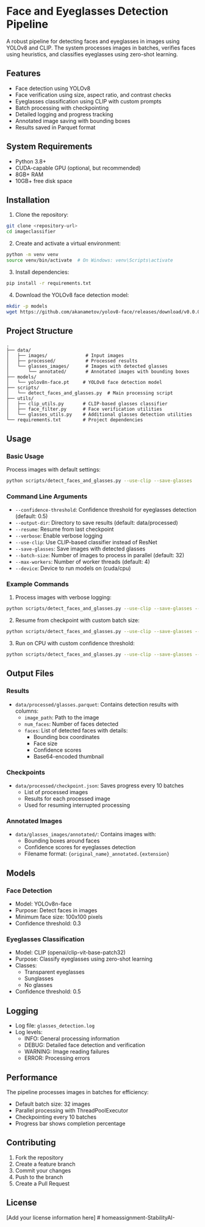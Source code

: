 # Face and Eyeglasses Detection Pipeline

A robust pipeline for detecting faces and eyeglasses in images using YOLOv8 and CLIP. The system processes images in batches, verifies faces using heuristics, and classifies eyeglasses using zero-shot learning.

## Features

- Face detection using YOLOv8
- Face verification using size, aspect ratio, and contrast checks
- Eyeglasses classification using CLIP with custom prompts
- Batch processing with checkpointing
- Detailed logging and progress tracking
- Annotated image saving with bounding boxes
- Results saved in Parquet format

## System Requirements

- Python 3.8+
- CUDA-capable GPU (optional, but recommended)
- 8GB+ RAM
- 10GB+ free disk space

## Installation

1. Clone the repository:
```bash
git clone <repository-url>
cd imageclassifier
```

2. Create and activate a virtual environment:
```bash
python -m venv venv
source venv/bin/activate  # On Windows: venv\Scripts\activate
```

3. Install dependencies:
```bash
pip install -r requirements.txt
```

4. Download the YOLOv8 face detection model:
```bash
mkdir -p models
wget https://github.com/akanametov/yolov8-face/releases/download/v0.0.0/yolov8n-face.pt -O models/yolov8n-face.pt
```

## Project Structure

```
.
├── data/
│   ├── images/              # Input images
│   ├── processed/           # Processed results
│   └── glasses_images/      # Images with detected glasses
│       └── annotated/       # Annotated images with bounding boxes
├── models/
│   └── yolov8n-face.pt     # YOLOv8 face detection model
├── scripts/
│   └── detect_faces_and_glasses.py  # Main processing script
├── utils/
│   ├── clip_utils.py       # CLIP-based glasses classifier
│   ├── face_filter.py      # Face verification utilities
│   └── glasses_utils.py    # Additional glasses detection utilities
└── requirements.txt        # Project dependencies
```

## Usage

### Basic Usage

Process images with default settings:
```bash
python scripts/detect_faces_and_glasses.py --use-clip --save-glasses
```

### Command Line Arguments

- `--confidence-threshold`: Confidence threshold for eyeglasses detection (default: 0.5)
- `--output-dir`: Directory to save results (default: data/processed)
- `--resume`: Resume from last checkpoint
- `--verbose`: Enable verbose logging
- `--use-clip`: Use CLIP-based classifier instead of ResNet
- `--save-glasses`: Save images with detected glasses
- `--batch-size`: Number of images to process in parallel (default: 32)
- `--max-workers`: Number of worker threads (default: 4)
- `--device`: Device to run models on (cuda/cpu)

### Example Commands

1. Process images with verbose logging:
```bash
python scripts/detect_faces_and_glasses.py --use-clip --save-glasses --verbose
```

2. Resume from checkpoint with custom batch size:
```bash
python scripts/detect_faces_and_glasses.py --use-clip --save-glasses --resume --batch-size 64
```

3. Run on CPU with custom confidence threshold:
```bash
python scripts/detect_faces_and_glasses.py --use-clip --save-glasses --device cpu --confidence-threshold 0.6
```

## Output Files

### Results

- `data/processed/glasses.parquet`: Contains detection results with columns:
  - `image_path`: Path to the image
  - `num_faces`: Number of faces detected
  - `faces`: List of detected faces with details:
    - Bounding box coordinates
    - Face size
    - Confidence scores
    - Base64-encoded thumbnail

### Checkpoints

- `data/processed/checkpoint.json`: Saves progress every 10 batches
  - List of processed images
  - Results for each processed image
  - Used for resuming interrupted processing

### Annotated Images

- `data/glasses_images/annotated/`: Contains images with:
  - Bounding boxes around faces
  - Confidence scores for eyeglasses detection
  - Filename format: `{original_name}_annotated.{extension}`

## Models

### Face Detection
- Model: YOLOv8n-face
- Purpose: Detect faces in images
- Minimum face size: 100x100 pixels
- Confidence threshold: 0.3

### Eyeglasses Classification
- Model: CLIP (openai/clip-vit-base-patch32)
- Purpose: Classify eyeglasses using zero-shot learning
- Classes:
  - Transparent eyeglasses
  - Sunglasses
  - No glasses
- Confidence threshold: 0.5

## Logging

- Log file: `glasses_detection.log`
- Log levels:
  - INFO: General processing information
  - DEBUG: Detailed face detection and verification
  - WARNING: Image reading failures
  - ERROR: Processing errors

## Performance

The pipeline processes images in batches for efficiency:
- Default batch size: 32 images
- Parallel processing with ThreadPoolExecutor
- Checkpointing every 10 batches
- Progress bar shows completion percentage

## Contributing

1. Fork the repository
2. Create a feature branch
3. Commit your changes
4. Push to the branch
5. Create a Pull Request

## License

[Add your license information here] # homeassignment-StabilityAI-
